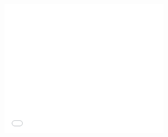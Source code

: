 <iframe title="FCS NFL Draft Picks from 1993 to 2018" aria-label="Table" id="datawrapper-chart-GY8ea" src="//datawrapper.dwcdn.net/GY8ea/1/" scrolling="no" frameborder="0" style="width: 0; min-width: 100% !important; border: none;" height="408"></iframe><script type="text/javascript">!function(){"use strict";window.addEventListener("message",function(a){if(void 0!==a.data["datawrapper-height"])for(var e in a.data["datawrapper-height"]){var t=document.getElementById("datawrapper-chart-"+e)||document.querySelector("iframe[src*='"+e+"']");t&&(t.style.height=a.data["datawrapper-height"][e]+"px")}})}();</script>
